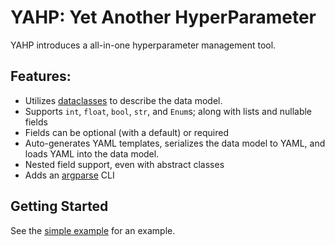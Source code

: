 # YAHP: Yet Another HyperParameter

YAHP introduces a all-in-one hyperparameter management tool.

## Features:
* Utilizes [dataclasses](https://docs.python.org/3.8/library/dataclasses.html) to describe the data model.
* Supports `int`, `float`, `bool`, `str`, and `Enum`s; along with lists and nullable fields
* Fields can be optional (with a default) or required
* Auto-generates YAML templates, serializes the data model to YAML, and loads YAML into the data model.
* Nested field support, even with abstract classes
* Adds an [argparse](https://docs.python.org/3.8/library/argparse.html) CLI

## Getting Started

See the [simple example](examples/simple.py) for an example.
